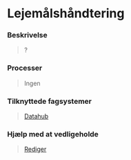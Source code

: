 # Lejemålshåndtering

### Beskrivelse

> ?

### Processer

> Ingen

### Tilknyttede fagsystemer

> [Datahub](/Fagsystemer/Datahub/)

### Hjælp med at vedligeholde

> [Rediger](https://github.com/FMDatahub/Portal/blob/main/docs/Moduler/Portefoljestyring/Lejemaalshaandtering.md)
